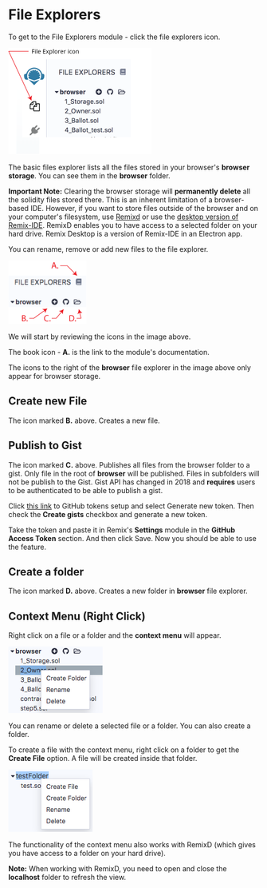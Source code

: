 File Explorers
=============

To get to the File Explorers module - click the file explorers icon.

![](images/a-file-explorer1.png)

The basic files explorer lists all the files stored in your browser's **browser storage**.
You can see them in the **browser** folder. 

**Important Note:** Clearing the browser storage will **permanently delete** all the
solidity files stored there. This is an inherent limitation of a browser-based IDE.  However, if you want to store files outside of the browser and on your computer's filesystem, use [Remixd](remixd.html) or use the [desktop version of Remix-IDE](https://github.com/ethereum/remix-desktop/releases/). RemixD enables you to have access to a selected folder on your hard drive. Remix Desktop is a version of Remix-IDE in an Electron app.

You can rename, remove or
add new files to the file explorer.

![](images/a-file-explorer-buttons.png)

We will start by reviewing the icons in the image above.

The book icon - **A.** is the link to the module's documentation.

The icons to the right of the **browser** file explorer in the image above only appear for browser storage. 

Create new File
---------------

The icon marked **B.** above. Creates a new file.

Publish to Gist
---------------

The icon marked **C.** above. Publishes all files from the browser folder to a gist.  Only file in the root of **browser** will be published.  Files in subfolders will not be publish to the Gist.
Gist API has changed in 2018 and **requires** users to be authenticated to be able to publish a gist.

Click [this link](https://github.com/settings/tokens) to GitHub tokens setup and select Generate new token. Then check the **Create gists** checkbox and generate a new token.

Take the token and paste it in Remix's **Settings** module in the **GitHub Access Token** section. And then click Save. Now you should be able to use the feature.

Create a folder
---------------

The icon marked **D.** above.  Creates a new folder in **browser** file explorer.

Context Menu (Right Click)
-----------------------------
Right click on a file or a folder and the **context menu** will appear. 

![](images/a-file-ex-rt-click.png)

You can rename or delete a selected file or a folder. You can also create a folder. 

To create a file with the context menu, right click on a folder to get the **Create File** option. A file will be created inside that folder. 

![](images/a-file-ex-rt-click-folder.png)

The functionality of the context menu also works with RemixD (which gives you have access to a folder on your hard drive).  

**Note:** When working with RemixD, you need to open and close the **localhost** folder to refresh the view.
